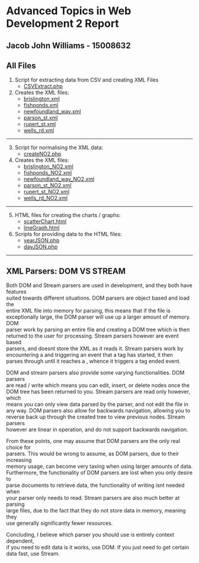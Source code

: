 Advanced Topics in Web Development 2 Report
=======
## Jacob John Williams - 15008632

## All Files
1. Script for extracting data from CSV and creating XML Files  
    * [CSVExtract.php](https://github.com/SnoozyRests/atiwd2/blob/master/php/CSVExtract.php)  
2. Creates the XML files:  
    * [brislington.xml](https://github.com/SnoozyRests/atiwd2/blob/master/xml/original/brislington.xml)  
    * [fishponds.xml](https://github.com/SnoozyRests/atiwd2/blob/master/xml/original/fishponds.xml)  
    * [newfoundland_way.xml](https://github.com/SnoozyRests/atiwd2/blob/master/xml/original/newfoundland_way.xml)  
    * [parson_st.xml](https://github.com/SnoozyRests/atiwd2/blob/master/xml/original/parson_st.xml)  
    * [rupert_st.xml](https://github.com/SnoozyRests/atiwd2/blob/master/xml/original/rupert_st.xml)  
    * [wells_rd.xml](https://github.com/SnoozyRests/atiwd2/blob/master/xml/original/wells_rd.xml)
---  
3. Script for normalising the XML data:  
    * [createNO2.php](https://github.com/SnoozyRests/atiwd2/blob/master/php/createNO2.php) 
4. Creates the XML files:  
    * [brislington_NO2.xml](https://github.com/SnoozyRests/atiwd2/blob/master/xml/no2/brislington_NO2.xml)  
    * [fishponds_NO2.xml](https://github.com/SnoozyRests/atiwd2/blob/master/xml/no2/fishponds_NO2.xml)  
    * [newfoundland_way_NO2.xml](https://github.com/SnoozyRests/atiwd2/blob/master/xml/no2/newfoundland_way_NO2.xml)   
    * [parson_st_NO2.xml](https://github.com/SnoozyRests/atiwd2/blob/master/xml/no2/parson_st_NO2.xml)  
    * [rupert_st_NO2.xml](https://github.com/SnoozyRests/atiwd2/blob/master/xml/no2/rupert_st_NO2.xml)  
    * [wells_rd_NO2.xml](https://github.com/SnoozyRests/atiwd2/blob/master/xml/no2/wells_rd_NO2.xml)  
---
5. HTML files for creating the charts / graphs:  
    * [scatterChart.html](https://github.com/SnoozyRests/atiwd2/blob/master/charts/scatterChart.html)  
    * [lineGraph.html](https://github.com/SnoozyRests/atiwd2/blob/master/charts/lineGraph.html)  
6. Scripts for providing data to the HTML files:  
    * [yearJSON.php](https://github.com/SnoozyRests/atiwd2/blob/master/charts/yearJSON.php)  
    * [dayJSON.php](https://github.com/SnoozyRests/atiwd2/blob/master/charts/dayJSON.php)  
---  
## XML Parsers: DOM VS STREAM  
Both DOM and Stream parsers are used in development, and they both have features    
suited towards different situations. DOM parsers are object based and load the    
entire XML file into memory for parsing, this means that if the file is    
exceptionally large, the DOM parser will use up a larger amount of memory. DOM  
parser work by parsing an entire file and creating a DOM tree which is then   
returned to the user for processing. Stream parsers however are event based   
parsers, and doesnt store the XML as it reads it. Stream parsers work by   
encountering a <tag> and triggering an event that a tag has started, it then   
parses through until it reaches a </tag>, whence it triggers a tag ended event.  

DOM and stream parsers also provide some varying functionalities. DOM parsers  
are read / write which means you can edit, insert, or delete nodes once the 
DOM tree has been returned to you. Stream parsers are read only however, which  
means you can only view data parsed by the parser, and not edit the file in  
any way. DOM parsers also allow for backwards navigation, allowing you to  
reverse back up through the created tree to view previous nodes. Stream parsers  
however are linear in operation, and do not support backwards navigation.

From these points, one may assume that DOM parsers are the only real choice for  
parsers. This would be wrong to assume, as DOM parsers, due to their increasing  
memory usage, can become very taxing when using larger amounts of data.  
Furthermore, the functionality of DOM parsers are lost when you only desire to  
parse documents to retrieve data, the functionality of writing isnt needed when  
your parser only needs to read. Stream parsers are also much better at parsing  
large files, due to the fact that they do not store data in memory, meaning they  
use generally significantly fewer resources.

Concluding, I believe which parser you should use is entirely context dependent,  
if you need to edit data is it works, use DOM. If you just need to get certain  
data fast, use Stream.
